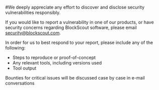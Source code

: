 #We deeply appreciate any effort to discover and disclose security vulnerabilities responsibly.

If you would like to report a vulnerability in one of our products, or have security concerns regarding BlockScout software, please email [security@blockscout.com](mailto:security@blockscout.com).

In order for us to best respond to your report, please include any of the following:

* Steps to reproduce or proof-of-concept
* Any relevant tools, including versions used
* Tool output

Bounties for critical issues will be discussed case by case in e-mail conversations
